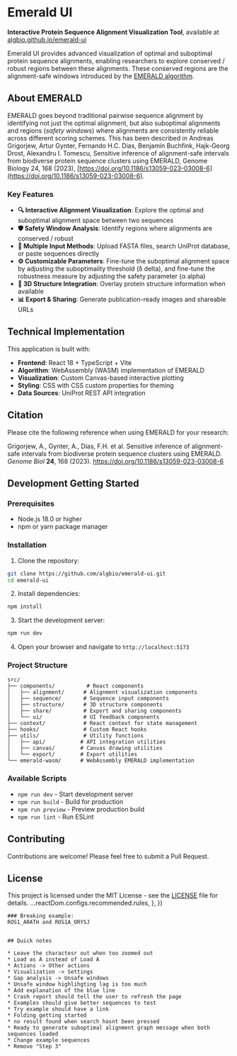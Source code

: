 # Emerald UI

**Interactive Protein Sequence Alignment Visualization Tool**, available at [algbio.github.io/emerald-ui](https://algbio.github.io/emerald-ui/)

Emerald UI provides advanced visualization of optimal and suboptimal protein sequence alignments, enabling researchers to explore conserved / robust regions between these alignments. These conserved regions are the alignment-safe windows introduced by the [EMERALD algorithm](https://doi.org/10.1186/s13059-023-03008-6).

## About EMERALD

EMERALD goes beyond traditional pairwise sequence alignment by identifying not just the optimal alignment, but also suboptimal alignments and regions (_safety windows_) where alignments are consistently reliable across different scoring schemes. This has been described in Andreas Grigorjew, Artur Gynter, Fernando H.C. Dias, Benjamin Buchfink, Hajk-Georg Drost, Alexandru I. Tomescu, Sensitive inference of alignment-safe intervals from biodiverse protein sequence clusters using EMERALD, Genome Biology 24, 168 (2023), [https://doi.org/10.1186/s13059-023-03008-6](https://doi.org/10.1186/s13059-023-03008-6).

### Key Features

- **🔍 Interactive Alignment Visualization**: Explore the optimal and suboptimal alignment space between two sequences
- **🛡️ Safety Window Analysis**: Identify regions where alignments are conserved / robust
- **📁 Multiple Input Methods**: Upload FASTA files, search UniProt database, or paste sequences directly
- **⚙️ Customizable Parameters**: Fine-tune the suboptimal alignment space by adjusting the suboptimality threshold (δ delta), and fine-tune the robustness measure by adjusting the safety parameter (α alpha)
- **🧬 3D Structure Integration**: Overlay protein structure information when available
- **📊 Export & Sharing**: Generate publication-ready images and shareable URLs

## Technical Implementation

This application is built with:

- **Frontend**: React 18 + TypeScript + Vite
- **Algorithm**: WebAssembly (WASM) implementation of EMERALD
- **Visualization**: Custom Canvas-based interactive plotting
- **Styling**: CSS with CSS custom properties for theming
- **Data Sources**: UniProt REST API integration

## Citation

Please cite the following reference when using EMERALD for your research:

Grigorjew, A., Gynter, A., Dias, F.H. et al. Sensitive inference of alignment-safe intervals from biodiverse protein sequence clusters using EMERALD. *Genome Biol* **24**, 168 (2023). https://doi.org/10.1186/s13059-023-03008-6

## Development Getting Started

### Prerequisites

- Node.js 18.0 or higher
- npm or yarn package manager

### Installation

1. Clone the repository:
```bash
git clone https://github.com/algbio/emerald-ui.git
cd emerald-ui
```

2. Install dependencies:
```bash
npm install
```

3. Start the development server:
```bash
npm run dev
```

4. Open your browser and navigate to `http://localhost:5173`

### Project Structure

```
src/
├── components/          # React components
│   ├── alignment/      # Alignment visualization components
│   ├── sequence/       # Sequence input components  
│   ├── structure/      # 3D structure components
│   ├── share/          # Export and sharing components
│   └── ui/             # UI feedback components
├── context/            # React context for state management
├── hooks/              # Custom React hooks
├── utils/              # Utility functions
│   ├── api/           # API integration utilities
│   ├── canvas/        # Canvas drawing utilities
│   └── export/        # Export utilities
└── emerald-wasm/      # WebAssembly EMERALD implementation
```

### Available Scripts

- `npm run dev` - Start development server
- `npm run build` - Build for production  
- `npm run preview` - Preview production build
- `npm run lint` - Run ESLint

## Contributing

Contributions are welcome! Please feel free to submit a Pull Request.

## License

This project is licensed under the MIT License - see the [LICENSE](LICENSE) file for details.
    ...reactDom.configs.recommended.rules,
  },
})
```
### Breaking example:
ROS1_ARATH and ROS1A_ORYSJ


## Quick notes

* Leave the charactesr out when too zoomed out
* Load as A instead of Load A
* Actions -> Other actions
* Visualization -> Settings
* Gap analysis -> Unsafe windows
* Unsafe window highlihgting lag is too much
* Add explanation of the blue line
* Crash report should tell the user to refresh the page
* Examples should give better sequences to test
* Try example should have a link
* Folding getting started
* no result found when search hasnt been pressed
* Ready to generate suboptimal alignment graph message when both sequences loaded
* Change example sequences
* Remove "Step 3"
